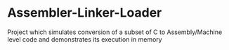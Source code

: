 # Assembler-Linker-Loader
Project which simulates conversion of a subset of C to Assembly/Machine level code and demonstrates its execution in memory
